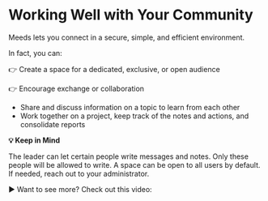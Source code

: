 # Working Well with Your Community

Meeds lets you connect in a secure, simple, and efficient environment.



In fact, you can:&#x20;

👉 Create a space for a dedicated, exclusive, or open audience&#x20;

👉 Encourage exchange or collaboration&#x20;

* Share and discuss information on a topic to learn from each other&#x20;
* Work together on a project, keep track of the notes and actions, and consolidate reports



**💡 Keep in Mind**&#x20;

The leader can let certain people write messages and notes. Only these people will be allowed to write. A space can be open to all users by default. If needed, reach out to your administrator.



▶ Want to see more? Check out this video:
